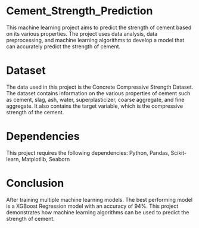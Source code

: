 # Cement_Strength_Prediction

This machine learning project aims to predict the strength of cement based on its various properties. The project uses data analysis, data preprocessing, and machine learning algorithms to develop a model that can accurately predict the strength of cement.

# Dataset
The data used in this project is the Concrete Compressive Strength Dataset. The dataset contains information on the various properties of cement such as cement, slag, ash, water, superplasticizer, coarse aggregate, and fine aggregate. It also contains the target variable, which is the compressive strength of the cement.

# Dependencies

This project requires the following dependencies:
Python, Pandas, Scikit-learn, Matplotlib, Seaborn

# Conclusion

After training multiple machine learning models. The best performing model is a XGBoost Regression model with an accuracy of 94%. This project demonstrates how machine learning algorithms can be used to predict the strength of cement.
